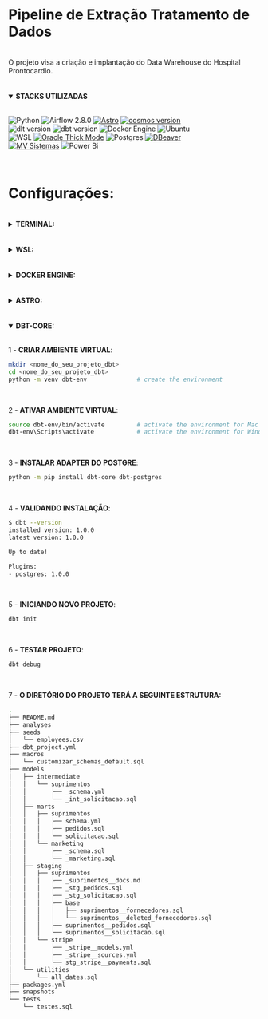 Pipeline de Extração Tratamento de Dados
=============================================================

<br>
 O projeto visa a criação e implantação do Data Warehouse do Hospital Prontocardio.
<br>
<br>
<br>


<details open>

<summary><strong>STACKS UTILIZADAS</strong></summary>

<br>

![Python](https://img.shields.io/badge/Python-FFD43B?&logo=python&logoColor=blue)
![Airflow 2.8.0](https://img.shields.io/badge/Airflow-2.8.0-EA1D2C?logo=apache-airflow&logoColor=white)
[![Astro](https://img.shields.io/badge/Astro-Astronomer.io-5A4FCF?logo=Astronomer&logoColor=white)](https://www.astronomer.io/)
[![cosmos version](https://img.shields.io/pypi/v/astronomer-cosmos?label=cosmos&color=purple&logo=apache-airflow)](https://pypi.org/project/astronomer-cosmos/) <br>
![dlt version](https://img.shields.io/pypi/v/dlt?label=dlt&color=blue&logo=python&logoColor=white)
![dbt version](https://img.shields.io/pypi/v/dbt-core?label=dbt-core&color=orange&logo=databricks&logoColor=white)
![Docker Engine](https://img.shields.io/badge/Docker-Engine-2496ED?logo=docker&logoColor=white)
![Ubuntu](https://img.shields.io/badge/OS-Ubuntu-E95420?logo=ubuntu&logoColor=white) <br>
![WSL](https://img.shields.io/badge/WSL-2.0+-brightgreen?logo=windows&logoColor=white)
[![Oracle Thick Mode](https://img.shields.io/badge/Oracle-Thick%20Mode-red?logo=oracle&logoColor=white)](https://cx.oracletutorial.com/oracle-net/thick-vs-thin-driver/)
![Postgres](https://img.shields.io/badge/postgres-%23316192.svg?&logo=postgresql&logoColor=white)
[![DBeaver](https://img.shields.io/badge/DBeaver-Tool-372923?logo=dbeaver&logoColor=white)](https://dbeaver.io/)
<br>
[![MV Sistemas](https://img.shields.io/badge/ERP-MV%20Sistemas-006400?logo=linuxfoundation&logoColor=white)](https://www.mvsistemas.com.br/)
![Power Bi](https://img.shields.io/badge/power_bi-F2C811?&logo=powerbi&logoColor=black)


</details>

<br>

 Configurações:
 =============

<br>

<details close>
  <summary>
    <strong>TERMINAL:</strong>
  </summary>

<br>
  - Windows Terminal: É interessante a instalação e configuração do win terminal, pois permite rodar terminais em abas, alterar cores e temas, configurar atalhos e muito mais. O processo é simples e pode ser realizado pela loja de aplicativos da Microsoft. Na sequência é interessante torna-lô terminal padrão.
</details>

<br>
<br>

<details close>
  <summary>
    <strong>WSL:</strong>
  </summary>

<br>

  - Windows Subsystem for Linux - WSL 2: O WSL 2 permite execução completa do kernel Linux no windows permitindo melhor desempenho para acessar arquivos e compatibilidade completa de chamada do sistema, além da possibilidade de utilizar Docker nativo (pré-requisito do nosso projeto).

- O  WSL 2 tem acesso quase que total ao recursos de sua máquina:
    * A 1TB de disco rígido. É criado um disco virtual de 1TB para armazenar os arquivos do Linux (este limite pode ser expandido, ver a área de dicas e truques).
    * A usar completamente os recursos de processamento.
    * A usar 50% da memória RAM disponível.
    * A usar 25% da memória disponível para SWAP (memória virtual).

    _\* Se você quiser personalizar estes limites, crie um arquivo chamado `.wslconfig` na raiz da sua pasta de usuário `(C:\Users\<seu_usuario>)` e defina estas configurações:_

    `[wsl2]`
    <br>

    `memory=8GB`
    <br>

    `processors=4`
</details>

<br>
<br>

<details close>
  <summary>
    <strong>DOCKER ENGINE:</strong>
  </summary>

<br>



1 - **ANTES DE INSTALAR, VERIFICAR INSTALAÇÕES DE TERCEIROS E REMOVER:**


```sh
    for pkg in docker.io docker-doc docker-compose docker-compose-v2 podman-docker containerd runc; do sudo apt-get remove $pkg; done
```
<br>

2 - **O COMANDO ACIMA IRÁ DESINSTALAR OS SEGUINTES PACKAGES:**
* docker.io
* docker-compose
* docker-compose-v2
* docker-doc
* podman-docker

<br>

3 - **INSTALAÇÃO COM**  ['apt repository'](https://docs.docker.com/engine/install/ubuntu/#install-using-the-repository) :


```sh
    -- Adicione a chave GPG oficial do Docker
    sudo apt-get update
    sudo apt-get install ca-certificates curl
    sudo install -m 0755 -d /etc/apt/keyrings
    sudo curl -fsSL https://download.docker.com/linux/ubuntu/gpg -o /etc/apt/keyrings/docker.asc
    sudo chmod a+r /etc/apt/keyrings/docker.asc

    -- Adicione o repositório ao Apt sources
    echo \
    "deb [arch=$(dpkg --print-architecture) signed-by=/etc/apt/keyrings/docker.asc] https://download.docker.com/linux/ubuntu \
    $(. /etc/os-release && echo "$VERSION_CODENAME") stable" | \
    sudo tee /etc/apt/sources.list.d/docker.list > /dev/null
    sudo apt-get update

```

<br>

> [!IMPORTANT]
> Por padrão o grupo de usuários do Docker é criado, porém sem usuários vinculados. <br>
> Nesse caso para executar comandos docker será necessário usar a palavra reservada `sudo` ou siga as instruções abaixo pos-install

<br>

4 -  **POS INSTALL:**

- <u>Criar grupo de usuários docker</u>:
    ``` bash
        sudo groupadd docker
    ```
- <u>Adicionar o usuário ao grupo:</u>
    ``` bash
        sudo usermod -aG docker $USER
    ```
    - _Encerrer a sessão e volte novamente para que a associação seja reavaliada_

- <u>Ativar as alterações de grupo:</u>
    ``` bash
        newgrp docker
    ```

- <u>Verificar se a configuração foi bem sucedida sem _'sudo'_ :</u>

    ``` bash
        docker run hello-world
    ```

<br>

[Link Configuração Pós Instalação Docker Engine](https://docs.docker.com/engine/install/linux-postinstall/)


</details>

<br>
<br>

<details close>
  <summary>
    <strong>ASTRO:</strong>
  </summary>

<br>

1 - **INSTALAÇÃO**:



```sh
curl -sSL install.astronomer.io | sudo bash -s
```

<br>

2 - **ATUALIZAR**:


```
curl -sSL install.astronomer.io | sudo bash -s
```

<br>

3 - **DESINSTALAR**:


```sh
sudo rm /usr/local/bin/astro
```

<br>

4 - **INICIAR PROJETO ASTRO**:


```sh
mkdir <nome_do_seu_projeto_astro>
cd <nome_do_seu_projeto_astro>
astro dev init
```

<br>

5 - **O DIRETÓRIO DO PROJETO TERÁ A SEGUINTE ESTRUTURA:**

```
.
├── .env # Arquivo contendo suas variáveis de ambiente
├── dags # Onde seus arquivos de DAG's devem estar
│   ├── extracao_suprimentos_MV.py # Exemplos dag's
│   └── maestro_prontocardio.py # Exemplos dag's
├── Dockerfile # Dockerfile para apontar volumes, variáveis de ambiente e outras substituíções.
├── include # Para outros scripts
├── plugins # Plugins customizados
│   └── example-plugin.py
├── tests # Scripts para testar as dag's
│   └── test_dag_example.py
├── airflow_settings.yaml # Conexões, variáveis e pools do airflow
├── packages.txt # Packages OS-level
└── requirements.txt # Packages python
```
</details>

<br>
<br>

<details open>
  <summary>
    <strong>DBT-CORE:</strong>
  </summary>

<br>

1 - **CRIAR AMBIENTE VIRTUAL**:

```sh
mkdir <nome_do_seu_projeto_dbt>
cd <nome_do_seu_projeto_dbt>
python -m venv dbt-env				# create the environment
```

<br>

2 - **ATIVAR AMBIENTE VIRTUAL**:

```sh
source dbt-env/bin/activate			# activate the environment for Mac and Linux OR
dbt-env\Scripts\activate			# activate the environment for Windows
```
<br>

3 - **INSTALAR ADAPTER DO POSTGRE**:

```sh
python -m pip install dbt-core dbt-postgres
```

<br>

4 - **VALIDANDO INSTALAÇÃO**:

```sh
$ dbt --version
installed version: 1.0.0
latest version: 1.0.0

Up to date!

Plugins:
- postgres: 1.0.0
```

<br>

5 - **INICIANDO NOVO PROJETO**:

```sh
dbt init
```

<br>

6 - **TESTAR PROJETO**:

```sh
dbt debug
```

<br>

7 - **O DIRETÓRIO DO PROJETO TERÁ A SEGUINTE ESTRUTURA:**

```sh
.
├── README.md
├── analyses
├── seeds
│   └── employees.csv
├── dbt_project.yml
├── macros
│   └── customizar_schemas_default.sql
├── models
│   ├── intermediate
│   │   └── suprimentos
│   │       ├── _schema.yml
│   │       └── _int_solicitacao.sql
│   ├── marts
│   │   ├── suprimentos
│   │   │   ├── schema.yml
│   │   │   ├── pedidos.sql
│   │   │   └── solicitacao.sql
│   │   └── marketing
│   │       ├── _schema.sql
│   │       └── _marketing.sql
│   ├── staging
│   │   ├── suprimentos
│   │   │   ├── _suprimentos__docs.md
│   │   │   ├── _stg_pedidos.sql
│   │   │   ├── _stg_solicitacao.sql
│   │   │   ├── base
│   │   │   │   ├── suprimentos__fornecedores.sql
│   │   │   │   └── suprimentos__deleted_fornecedores.sql
│   │   │   ├── suprimentos__pedidos.sql
│   │   │   └── suprimentos__solicitacao.sql
│   │   └── stripe
│   │       ├── _stripe__models.yml
│   │       ├── _stripe__sources.yml
│   │       └── stg_stripe__payments.sql
│   └── utilities
│       └── all_dates.sql
├── packages.yml
├── snapshots
└── tests
    └── testes.sql
```

</details>

















